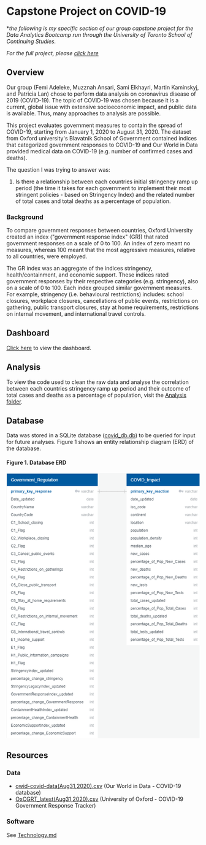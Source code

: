 # Capstone Project on COVID-19
**the following is my specific section of our group capstone project for the Data Analytics Bootcamp run through the University of Toronto School of Continuing Studies.*

*For the full project, please [click here](https://github.com/pmmfs)*

## Overview
Our group (Femi Adeleke, Muzznah Ansari, Sami Elkhayri, Martin Kaminskyj, and Patricia Lan) chose to perform data analysis on coronavirus disease of 2019 (COVID-19). The topic of COVID-19 was chosen because it is a current, global issue with extensive socioeconomic impact, and public data is available. Thus, many approaches to analysis are possible. 

This project evaluates government measures to contain the spread of COVID-19, starting from January 1, 2020 to August 31, 2020. The dataset from Oxford university's Blavatnik School of Government contained indices that categorized government responses to COVID-19 and Our World in Data provided medical data on COVID-19 (e.g. number of confirmed cases and deaths).

The question I was trying to answer was: 

1) Is there a relationship between each countries initial stringency ramp up period (the time it takes for each government to implement their most stringent policies - based on Stringency Index) and the related number of total cases and total deaths as a percentage of population.

### Background

To compare government responses between countries, Oxford University created an index ("government response index" (GR)) that rated government responses on a scale of 0 to 100. An index of zero meant no measures, whereas 100 meant that the most aggressive measures, relative to all countries, were employed.

The GR index was an aggregate of the indices stringency, health/containment, and economic support. These indices rated government responses by their respective categories (e.g. stringency), also on a scale of 0 to 100. Each index grouped similar government measures. For example, stringency (i.e. behavioural restrictions) includes: school closures, workplace closures, cancellations of public events, restrictions on gathering, public transport closures, stay at home requirements, restrictions on internal movement, and international travel controls.

## Dashboard
[Click here](https://martinkaminskyj.github.io/covid-19_capstone_project/) to view the dashboard.
   
## Analysis
To view the code used to clean the raw data and analyse the correlation between each countries stringency ramp  up period and their outcome of total cases and deaths as a percentage of population, visit the [Analysis folder](Analysis).

## Database 
Data was stored in a SQLite database ([covid_db.db](Analysis/Resources/covid_db.db)) to be queried for input for future analyses. Figure 1 shows an entity relationship diagram (ERD) of the database.

#### Figure 1. Database ERD
![](ERD_final.png)

## Resources

### Data
- [owid-covid-data(Aug31,2020).csv](Analysis/Resources/raw/owid-covid-data(Aug31,2020).csv) (Our World in Data - COVID-19 database)
- [OxCGRT_latest(Aug31,2020).csv](Analysis/Resources/raw/OxCGRT_latest(Aug31,2020).csv) (University of Oxford - COVID-19 Government Response Tracker)

### Software
See [Technology.md](Technology.md)
